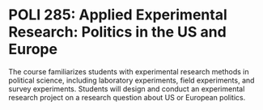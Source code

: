 # POLI 285: Applied Experimental Research: Politics in the US and Europe

The course familiarizes students with experimental research methods in political science, including laboratory experiments, field experiments, and survey experiments. Students will design and conduct an experimental research project on a research question about US or European politics.
